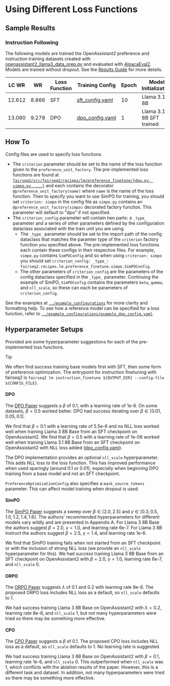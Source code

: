 # Using Different Loss Functions

## Sample Results
### Instruction Following
The following models are trained the OpenAssistant2 preference and instruction training datasets created with [openassistant2_llama3_data_prep.py](./datasets/openassistant2_llama3_data_prep.py) and evaluated with [AlpacaEval2](https://github.com/tatsu-lab/alpaca_eval). Models are trained without dropout. See the [Results Guide](loss_functions/USING_LOSS_FUNCTIONS.md) for more details.

| LC WR | WR | Loss Function | Training Config | Epoch | Model Initialization |
| --- | --- | --- | --- | --- | --- |
| 12.612 | 8.866 | SFT | [sft_config.yaml](./loss_functions/results/sft_config.yaml) | 10 | Llama 3.1 8B | 
| 13.080 | 9.278 | DPO | [dpo_config.yaml](./loss_functions/results/dpo_config.yaml) | 1 |  Llama 3.1 8B SFT trained |

## How To
Config files are used to specify loss functions.
- The `criterion` parameter should be set to the name of the loss function given to the `preference_unit_factory`. The pre-implemented loss functions are found at [`fairseq2/src/fairseq2/recipes/lm/preference_finetune/{dpo.py, simpo.py, ...}`](https://github.com/facebookresearch/fairseq2/tree/main/src/fairseq2/recipes/lm/preference_finetune) and each contains the decorator `@preference_unit_factory(name)` where `name` is the name of the loss function. Then to specify you want to use SimPO for training, you should set `criterion: simpo` in the config file as `simpo.py` contains an `@preference_unit_factory(simpo)` decorated factory function. This parameter will default to "dpo" if not specified. 
- The `criterion_config` parameter will contain two parts: a `_type_` parameter and a series of other parameters defined by the configuration dataclass associated with the train unit you are using.
    - The `_type_` parameter should be set to the import path of the config dataclass that matches the paramter type of the `criterion` factory function you specified above. The pre-implemented loss functions each contain these configs in their respective files. For example, `simpo.py` contains `SimPOConfig` and so when using `criterion: simpo` you should set `criterion_config: _type_: fairseq2.recipes.lm.preference_finetune.simpo.SimPOConfig`. 
    - The other parameters of `criterion_config` are the parameters of the config dataclass specified in the `_type_` parameter. Continuing the example of SimPO, `SimPOConfig` contains the parameters `beta`, `gamma`, and `nll_scale`, so these can each be parameters of `criterion_config`.

See the examples at [`../example_configurations`](../example_configurations) for more clarity and formatting help. To see how a reference model can be specified for a loss function, refer to [`../example_configurations/example_dpo_config.yaml`](../example_configurations/example_dpo_config.yaml).

## Hyperparameter Setups
Provided are some hyperparameter suggestions for each of the pre-implemented loss functions.

>[!TIP]
>We often find success training base models first with SFT, then some form of preference optimization. The entrypoint for instruction finetuning with fairseq2 is `fairseq2 lm instruction_finetune ${OUTPUT_DIR} --config-file ${CONFIG_FILE}`.

#### DPO
The [DPO Paper](https://arxiv.org/abs/2305.18290) suggests a $\beta$ of 0.1, with a learning rate of 1e-6. On some datasets, $\beta = 0.5$ worked better. DPO had success iterating over $\beta \in \left[0.01, 0.05, 0.1\right]$. 

We find that $\beta = 0.1$ with a learning rate of 5.5e-6 and no NLL loss worked well when training Llama 3 8B Base from an SFT checkpoint on OpenAssistant2. We find that $\beta = 0.5$ with a learning rate of 1e-08 worked well when training Llama 3.1 8B Base from an SFT checkpoint on OpenAssistant2 with NLL loss added ([dpo_config.yaml](./results/dpo_config.yaml)).

The DPO implementation provides an optional `nll_scale` hyperparameter. This adds NLL loss to the loss function. This has improved performance when used sparingly (around 0.1 or 0.01), especially when beginning DPO training from a base model and not an SFT checkpoint.

`PreferenceOptimizationConfig` also specifies a `mask_source_tokens` parameter. This can affect model training when dropout is used. 

#### SimPO
The [SimPO Paper](https://arxiv.org/abs/2405.14734) suggests a sweep over $\beta \in \left[2.0, 2.5\right]$ and 
$\gamma \in \left[0.3, 0.5, 1.0, 1.2, 1.4, 1.6\right]$. The authors' recommended hyperparameters for different models vary wildly and are presented in Appendix A. For Llama 3 8B Base the authors suggest $\beta = 2.0$, $\gamma = 1.0$, and learning rate 6e-7. For Llama 3 8B Instruct the authors suggest $\beta = 2.5$, $\gamma = 1.4$, and learning rate 1e-6.

We find that SimPO training fails when not started from an SFT checkpoint or with the inclusion of strong NLL loss (we provide an `nll_scale` hyperparameter for this). We had success training Llama 3 8B Base from an SFT checkpoint on OpenAssistant2 with $\beta = 2.0$, $\gamma = 1.0$, learning rate 6e-7, and `nll_scale` 0.

#### ORPO
The [ORPO Paper](https://arxiv.org/abs/2403.07691) suggests $\lambda$ of 0.1 and 0.2 with learning rate 8e-6. The proposed ORPO loss includes NLL loss as a default, so `nll_scale` defaults to 1. 

We had success training Llama 3 8B Base on OpenAssistant2 with $\lambda = 0.2$, learning rate 8e-6, and `nll_scale` 1, but not many hyperparameters were tried so there may be something more effective. 

#### CPO
The [CPO Paper](https://arxiv.org/abs/2401.08417) suggests a $\beta$ of 0.1. The proposed CPO loss includes NLL loss as a default, so `nll_scale` defaults to 1. No learning rate is suggested. 

We had success training Llama 3 8B Base on OpenAssistant2 with $\beta = 0.1$, learning rate 1e-6, and `nll_scale` 0. This outperformed when `nll_scale` was 1, which conflicts with the ablation results of the paper. However, this is a different task and dataset. In addition, not many hyperparameters were tried so there may be something more effective. 
